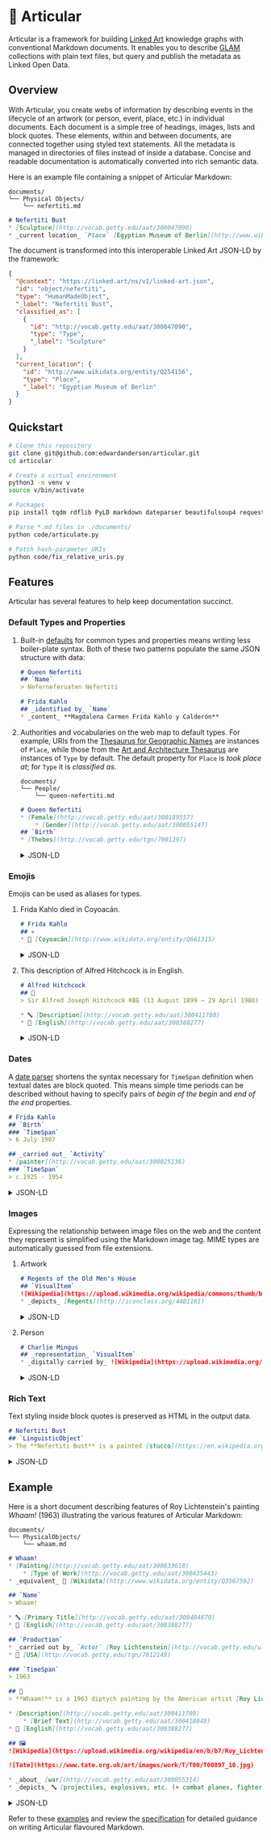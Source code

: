 # 🦾 Articular

Articular is a framework for building [Linked Art](https://linked.art/) knowledge graphs with conventional Markdown documents. It enables you to describe [GLAM](https://en.wikipedia.org/wiki/GLAM_%28industry%29) collections with plain text files, but query and publish the metadata as Linked Open Data.



## Overview

With Articular, you create webs of information by describing events in the lifecycle of an artwork (or person, event, place, etc.) in individual documents. Each document is a simple tree of headings, images, lists and block quotes. These elements, within and between documents, are connected together using styled text statements. All the metadata is managed in directories of files instead of inside a database. Concise and readable documentation is automatically converted into rich semantic data.

Here is an example file containing a snippet of Articular Markdown:

```text
documents/
└── Physical Objects/
    └── nefertiti.md
```

```markdown
# Nefertiti Bust
* [Sculpture](http://vocab.getty.edu/aat/300047090)
* _current location_ `Place` [Egyptian Museum of Berlin](http://www.wikidata.org/entity/Q254156)
```

The document is transformed into this interoperable Linked Art JSON-LD by the framework:

```json
{
  "@context": "https://linked.art/ns/v1/linked-art.json",
  "id": "object/nefertiti",
  "type": "HumanMadeObject",
  "_label": "Nefertiti Bust",
  "classified_as": [
    {
      "id": "http://vocab.getty.edu/aat/300047090",
      "type": "Type",
      "_label": "Sculpture"
    }
  ],
  "current_location": {
    "id": "http://www.wikidata.org/entity/Q254156",
    "type": "Place",
    "_label": "Egyptian Museum of Berlin"
  }
}
```



## Quickstart

```bash
# Clone this repository
git clone git@github.com:edwardanderson/articular.git
cd articular

# Create a virtual environment
python3 -m venv v
source v/bin/activate

# Packages
pip install tqdm rdflib PyLD markdown dateparser beautifulsoup4 requests

# Parse *.md files in ./documents/
python code/articulate.py

# Patch hash-parameter URIs
python code/fix_relative_uris.py
```



## Features

Articular has several features to help keep documentation succinct.



### Default Types and Properties

1. Built-in [defaults](defaults.json) for common types and properties means writing less boiler-plate syntax. Both of these two patterns populate the same JSON structure with data:

    ```markdown
    # Queen Nefertiti
    ## `Name`
    > Neferneferuaten Nefertiti
    ```

    ```markdown
    # Frida Kahlo
    ## _identified by_ `Name`
    * _content_ **Magdalena Carmen Frida Kahlo y Calderón**
    ```

2. Authorities and vocabularies on the web map to default types. For example, URIs from the [Thesaurus for Geographic Names](http://www.getty.edu/research/tools/vocabularies/tgn/index.html) are instances of `Place`, while those from the [Art and Architecture Thesaurus](https://www.getty.edu/research/tools/vocabularies/aat/) are instances of `Type` by default. The default property for `Place` is _took place at_; for `Type` it is _classified as_.

    ```text
    documents/
    └── People/
        └── queen-nefertiti.md
    ```

    ```markdown
    # Queen Nefertiti
    * [Female](http://vocab.getty.edu/aat/300189557)
        * [Gender](http://vocab.getty.edu/aat/300055147)
    ## `Birth`
    * [Thebes](http://vocab.getty.edu/tgn/7001297)
    ```

    <details>
    <summary>JSON-LD</summary>


    ```json
    {
      "@context": "https://linked.art/ns/v1/linked-art.json",
      "id": "person/queen-nefertiti",
      "type": "Person",
      "_label": "Queen Nefertiti",
      "classified_as": [
        {
          "id": "http://vocab.getty.edu/aat/300189557",
          "type": "Type",
          "_label": "Female",
          "classified_as": [
            {
              "id": "http://vocab.getty.edu/aat/300055147",
              "type": "Type",
              "_label": "Gender"
            }
          ]
        }
      ],
      "born": {
        "type": "Birth",
        "took_place_at": [
          {
            "id": "http://vocab.getty.edu/tgn/7001297",
            "type": "Place",
            "_label": "Thebes"
          }
        ]
      }
    }
    ```

    </details>



### Emojis

Emojis can be used as aliases for types.

1.  Frida Kahlo died in Coyoacán.

    ```markdown
    # Frida Kahlo
    ## 💀
    * 📍 [Coyoacán](http://www.wikidata.org/entity/Q661315)
    ```

    <details>
    <summary>JSON-LD</summary>

    ```json
    {
      "_label": "Frida Kahlo",
      "died": {
        "type": "Death",
        "took_place_at": [
          {
            "id": "http://www.wikidata.org/entity/Q661315",
            "type": "Place",
            "_label": "Coyoacán"
          }
        ]
      }
    }
    ```

    </details>

2.  This description of Alfred Hitchcock is in English.

    ```markdown
    # Alfred Hitchcock
    ## 📃
    > Sir Alfred Joseph Hitchcock KBE (13 August 1899 – 29 April 1980) was an English film director, producer, and screenwriter.

    * 🔤 [Description](http://vocab.getty.edu/aat/300411780)
    * 💬 [English](http://vocab.getty.edu/aat/300388277)
    ```

    <details>
    <summary>JSON-LD</summary>

    ```json
    {
      "_label": "Alfred Hitchcock",
      "referred_to_by": [
        {
          "type": "LinguisticObject",
          "classified_as": [
            {
              "id": "http://vocab.getty.edu/aat/300411780",
              "type": "Type",
              "_label": "Description"
            }
          ],
          "language": [
            {
              "id": "http://vocab.getty.edu/aat/300388277",
              "type": "Language",
              "_label": "English"
            }
          ]
        }
      ]
    }
    ```

    </details>


### Dates

A [date parser](https://dateparser.readthedocs.io/en/latest/) shortens the syntax necessary for `TimeSpan` definition when textual dates are block quoted. This means simple time periods can be described without having to specify pairs of _begin of the begin_ and _end of the end_ properties.

```markdown
# Frida Kahlo
## `Birth`
### `TimeSpan`
> 6 July 1907

## _carried out_ `Activity`
* [painter](http://vocab.getty.edu/aat/300025136)
### `TimeSpan`
> c.1925 - 1954
```

<details>
<summary>JSON-LD</summary>

```json
{
  "type": "Person",
  "_label": "Frida Kahlo",
  "born": {
    "type": "Birth",
    "timespan": {
      "type": "TimeSpan",
      "begin_of_the_begin": "1907-07-06T00:00:00Z",
      "end_of_the_end": "1907-07-06T23:59:59Z",
      "identified_by": [
        {
          "type": "Name",
          "content": "6 July 1907"
        }
      ]
    }
  },
  "carried_out": [
    {
      "type": "Activity",
      "classified_as": [
        {
          "id": "http://vocab.getty.edu/aat/300025136",
          "type": "Type",
          "_label": "painter"
        }
      ],
      "timespan": {
        "type": "TimeSpan",
        "begin_of_the_begin": "1925-01-01T00:00:00Z",
        "end_of_the_end": "1954-12-31T23:59:59Z",
        "identified_by": [
          {
            "type": "Name",
            "content": "c.1925 - 1954"
          }
        ]
      }
    }
  ]
}
```

</details>



### Images

Expressing the relationship between image files on the web and the content they represent is simplified using the Markdown image tag. MIME types are automatically guessed from file extensions.

1.  Artwork

    ```markdown
    # Regents of the Old Men's House
    ## `VisualItem`
    ![Wikipedia](https://upload.wikimedia.org/wikipedia/commons/thumb/b/b0/Frans_Hals_-_Regents_of_the_Old_Men%27s_Almshouse_-_WGA11182.jpg/330px-Frans_Hals_-_Regents_of_the_Old_Men%27s_Almshouse_-_WGA11182.jpg)
    * _depicts_ [Regents](http://iconclass.org/44B1161)
    ```

    <details>
    <summary>JSON-LD</summary>

    ```json
    {
      "_label": "Regents of the Old Men's House",
      "shows": [
        {
          "type": "VisualItem",
          "depicts": [
            {
              "id": "http://iconclass.org/44B1161",
              "type": "Type",
              "_label": "Regents"
            }
          ],
          "digitally_shown_by": [
            {
              "type": "DigitalObject",
              "format": "image/jpeg",
              "classified_as": [
                {
                  "id": "http://vocab.getty.edu/aat/300215302",
                  "type": "Type",
                  "_label": "Digital Image"
                }
              ],
              "_label": "Wikipedia",
              "access_point": [
                {
                  "id": "https://upload.wikimedia.org/wikipedia/commons/thumb/b/b0/Frans_Hals_-_Regents_of_the_Old_Men%27s_Almshouse_-_WGA11182.jpg/330px-Frans_Hals_-_Regents_of_the_Old_Men%27s_Almshouse_-_WGA11182.jpg",
                  "type": "DigitalObject"
                }
              ]
            }
          ]
        }
      ]
    }
    ```

    </details>


2.  Person

    ```markdown
    # Charlie Mingus
    ## _representation_ `VisualItem`
    * _digitally carried by_ ![Wikipedia](https://upload.wikimedia.org/wikipedia/commons/thumb/3/3f/Charles_Mingus_1976_cropped.jpg/330px-Charles_Mingus_1976_cropped.jpg)
    ```

    <details>
    <summary>JSON-LD</summary>

    ```json
    {
      "_label": "Charlie Mingus",
      "representation": [
        {
          "type": "VisualItem",
          "digitally_carried_by": [
            {
              "type": "DigitalObject",
              "format": "image/jpeg",
              "classified_as": [
                {
                  "id": "http://vocab.getty.edu/aat/300215302",
                  "type": "Type",
                  "_label": "Digital Image"
                }
              ],
              "_label": "Wikipedia",
              "access_point": [
                {
                  "id": "https://upload.wikimedia.org/wikipedia/commons/thumb/3/3f/Charles_Mingus_1976_cropped.jpg/330px-Charles_Mingus_1976_cropped.jpg",
                  "type": "DigitalObject"
                }
              ]
            }
          ]
        }
      ]
    }
    ```

    </details>


### Rich Text

Text styling inside block quotes is preserved as HTML in the output data.

```markdown
# Nefertiti Bust
## `LinguisticObject`
> The **Nefertiti Bust** is a painted [stucco](https://en.wikipedia.org/wiki/Stucco)-coated [limestone](https://en.wikipedia.org/wiki/Limestone) sculpture.
```

<details>
<summary>JSON-LD</summary>

```json
{
  "_label": "Nefertiti Bust",
  "referred_to_by": [
    {
      "type": "LinguisticObject",
      "format": "text/html",
      "content": "<p>The <strong>Nefertiti Bust</strong> is a painted <a href=\"https://en.wikipedia.org/wiki/Stucco\">stucco</a>-coated <a href=\"https://en.wikipedia.org/wiki/Limestone\">limestone</a>.</p>"
    }
  ]
}
```

</details>



## Example

Here is a short document describing features of Roy Lichtenstein's painting _Whaam!_ (1963) illustrating the various features of Articular Markdown:

```text
documents/
└── PhysicalObjects/
    └── whaam.md
```

```markdown
# Whaam!
* [Painting](http://vocab.getty.edu/aat/300033618)
    * [Type of Work](http://vocab.getty.edu/aat/300435443)
* _equivalent_ 🏺 [Wikidata](http://www.wikidata.org/entity/Q3567592)

## `Name`
> Whaam!

* 🔤 [Primary Title](http://vocab.getty.edu/aat/300404670)
* 💬 [English](http://vocab.getty.edu/aat/300388277)

## `Production`
* _carried out by_ `Actor` [Roy Lichtenstein](http://vocab.getty.edu/ulan/500013596)
* 📍 [USA](http://vocab.getty.edu/tgn/7012149)

### `TimeSpan`
> 1963

## 📃
> **Whaam!** is a 1963 diptych painting by the American artist [Roy Lichtenstein](https://en.wikipedia.org/wiki/Roy_Lichtenstein). It is one of the best-known works of [pop art](https://en.wikipedia.org/wiki/Pop_art), and among Lichtenstein's most important paintings.

* [Description](http://vocab.getty.edu/aat/300411780)
    * [Brief Text](http://vocab.getty.edu/aat/300418049)
* 💬 [English](http://vocab.getty.edu/aat/300388277)

## 🖼️
![Wikipedia](https://upload.wikimedia.org/wikipedia/en/b/b7/Roy_Lichtenstein_Whaam.jpg)

![Tate](https://www.tate.org.uk/art/images/work/T/T00/T00897_10.jpg)

* _about_ [war](http://vocab.getty.edu/aat/300055314)
* _depicts_ 🔤 [projectiles, explosives, etc. (+ combat planes, fighters)](<http://iconclass.org/45C17+41>)
```

<details>
<summary>JSON-LD</summary>

```json
{
  "@context": "https://linked.art/ns/v1/linked-art.json",
  "id": "https://github.com/example-museum/object/whaam",
  "type": "HumanMadeObject",
  "produced_by": {
    "type": "Production",
    "carried_out_by": [
      {
        "id": "http://vocab.getty.edu/ulan/500013596",
        "type": "Actor",
        "_label": "Roy Lichtenstein"
      }
    ],
    "timespan": {
      "type": "TimeSpan",
      "identified_by": [
        {
          "type": "Name",
          "content": "1963"
        }
      ],
      "begin_of_the_begin": "1963-01-01T00:00:00Z",
      "end_of_the_end": "1963-12-31T23:59:59Z"
    },
    "took_place_at": [
      {
        "id": "http://vocab.getty.edu/tgn/7012149",
        "type": "Place",
        "_label": "USA"
      }
    ]
  },
  "identified_by": [
    {
      "type": "Name",
      "content": "Whaam!",
      "classified_as": [
        {
          "id": "http://vocab.getty.edu/aat/300404670",
          "type": "Type",
          "_label": "Primary Title"
        }
      ],
      "language": [
        {
          "id": "http://vocab.getty.edu/aat/300388277",
          "type": "Language",
          "_label": "English"
        }
      ]
    }
  ],
  "classified_as": [
    {
      "id": "http://vocab.getty.edu/aat/300033618",
      "type": "Type",
      "classified_as": [
        {
          "id": "http://vocab.getty.edu/aat/300435443",
          "type": "Type",
          "_label": "Type of Work"
        }
      ],
      "_label": "Painting"
    }
  ],
  "shows": [
    {
      "type": "VisualItem",
      "about": [
        {
          "id": "http://vocab.getty.edu/aat/300055314",
          "_label": "war"
        }
      ],
      "depicts": [
        {
          "id": "http://iconclass.org/45C17+41",
          "type": "Type",
          "_label": "projectiles, explosives, etc. (+ combat planes, fighters)"
        }
      ],
      "digitally_shown_by": [
        {
          "type": "DigitalObject",
          "format": "image/jpeg",
          "classified_as": [
            {
              "id": "http://vocab.getty.edu/aat/300215302",
              "type": "Type",
              "_label": "Digital Image"
            }
          ],
          "_label": "Wikipedia",
          "access_point": [
            {
              "id": "https://upload.wikimedia.org/wikipedia/en/b/b7/Roy_Lichtenstein_Whaam.jpg",
              "type": "DigitalObject"
            }
          ]
        },
        {
          "type": "DigitalObject",
          "format": "image/jpeg",
          "classified_as": [
            {
              "id": "http://vocab.getty.edu/aat/300215302",
              "type": "Type",
              "_label": "Digital Image"
            }
          ],
          "_label": "Tate",
          "access_point": [
            {
              "id": "https://www.tate.org.uk/art/images/work/T/T00/T00897_10.jpg",
              "type": "DigitalObject"
            }
          ]
        }
      ]
    }
  ],
  "referred_to_by": [
    {
      "type": "LinguisticObject",
      "format": "text/html",
      "content": "<p><strong>Whaam!</strong> is a 1963 diptych painting by the American artist <a href=\"https://en.wikipedia.org/wiki/Roy_Lichtenstein\">Roy Lichtenstein</a>. It is one of the best-known works of <a href=\"https://en.wikipedia.org/wiki/Pop_art\">pop art</a>, and among Lichtenstein's most important paintings.</p>",
      "classified_as": [
        {
          "id": "http://vocab.getty.edu/aat/300411780",
          "type": "Type",
          "classified_as": [
            {
              "id": "http://vocab.getty.edu/aat/300418049",
              "type": "Type",
              "_label": "Brief Text"
            }
          ],
          "_label": "Description"
        }
      ],
      "language": [
        {
          "id": "http://vocab.getty.edu/aat/300388277",
          "type": "Language",
          "_label": "English"
        }
      ]
    }
  ],
  "_label": "Whaam!",
  "equivalent": [
    {
      "id": "http://www.wikidata.org/entity/Q3567592",
      "type": "HumanMadeObject",
      "_label": "Wikidata"
    }
  ]
}
```

</details>



Refer to these [examples](examples/) and review the [specification](specification.md) for detailed guidance on writing Articular flavoured Markdown.
